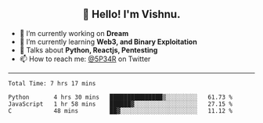<h2 align="center">👋 Hello! I'm Vishnu.</h2>


- 🔭 I’m currently working on **Dream**
- 🌱 I’m currently learning **Web3, and Binary Exploitation**
- 💬 Talks about **Python, Reactjs, Pentesting**
- 📫 How to reach me: [@5P34R](https://twitter.com/Vishnu27302693) on Twitter

---
<!--START_SECTION:waka-->

```text
Total Time: 7 hrs 17 mins

Python       4 hrs 30 mins   ███████████████▒░░░░░░░░░   61.73 %
JavaScript   1 hr 58 mins    ██████▓░░░░░░░░░░░░░░░░░░   27.15 %
C            48 mins         ██▓░░░░░░░░░░░░░░░░░░░░░░   11.12 %
```

<!--END_SECTION:waka-->
